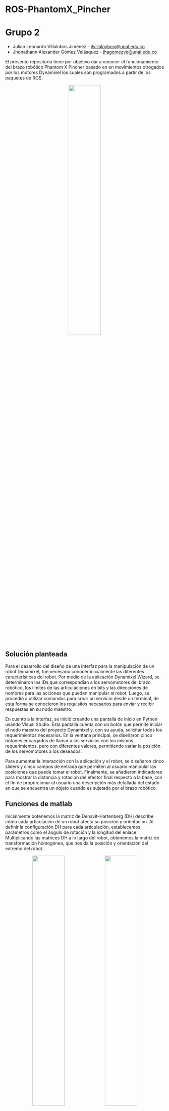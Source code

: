 # ROS-PhantomX_Pincher

# Grupo 2

- Julian Leonardo Villalobos Jiménez - jlvillalovbosj@unal.edu.co
- Jhonathann Alexander Gómez Velásquez - jhagomezve@unal.edu.co

El presente repositorio tiene por objetivo dar a conocer el funcionamiento del brazo robótico Phantom X Pincher basado en en movimientos otrogados por los motores Dynamixel los cuales son programados a partir de los paquetes de ROS.

<p align="center">
  <img src="/Imagenes/PhantomXGeneral.PNG" style="width: 45%; height: auto;" /  />
</p>

## Solución planteada

Para el desarrollo del diseño de una interfaz para la manipulación de un robot Dynamixel, fue necesario conocer inicialmente las diferentes características del robot. Por medio de la aplicación Dynamixel Wizard, se determinaron los IDs que correspondían a los servomotores del brazo robótico, los límites de las articulaciones en bits y las direcciones de nombres para las acciones que pueden manipular al robot. Luego, se procedió a utilizar comandos para crear un servicio desde un terminal, de esta forma se conocieron los requisitos necesarios para enviar y recibir respuestas en su nodo maestro.

En cuanto a la interfaz, se inició creando una pantalla de inicio en Python usando Visual Studio. Esta pantalla cuenta con un botón que permite iniciar el nodo maestro del proyecto Dynamixel y, con su ayuda, solicitar todos los requerimientos necesarios. En la ventana principal, se diseñaron cinco botones encargados de llamar a los servicios con los mismos requerimientos, pero con diferentes valores, permitiendo variar la posición de los servomotores a los deseados.

Para aumentar la interacción con la aplicación y el robot, se diseñaron cinco sliders y cinco campos de entrada que permiten al usuario manipular las posiciones que puede tomar el robot. Finalmente, se añadieron indicadores para mostrar la distancia y rotación del efector final respecto a la base, con el fin de proporcionar al usuario una descripción más detallada del estado en que se encuentra un objeto cuando es sujetado por el brazo robótico.

## Funciones de matlab

Inicialmente botenemos la matriz de Denavit-Hartenberg (DH) describe cómo cada articulación de un robot afecta su posición y orientación. Al definir la configuración DH para cada articulación, establecemos parámetros como el ángulo de rotación y la longitud del enlace. Multiplicando las matrices DH a lo largo del robot, obtenemos la matriz de transformación homogénea, que nos da la posición y orientación del extremo del robot. 
<p align="center">
  <img src="/Imagenes/DiagramaphantomX.PNG" style="width: 45%; height: auto;" /  />
  <img src="/Imagenes/MatrizDH.PNG" style="width: 45%; height: auto;" /  />
</p>

Para el diseño del código principal, se inició estableciendo las características que influyen en los movimientos del brazo robótico, tales como su espacio de trabajo con el fin de conocer los alcances que este tiene, por medio del vector L se indican las longitudes de cada eslabon en centímetros, por medio del vector q se representan los  ángulos que toma cada articulación en base a las variables de entrada dadas por el usuario al interactuar con la interfaz (botones, sliders, spinners), finalmente el plot_optiosn{} nos permite armar la base donde se verá la simulación del brazo robótico.
```matlab

            ws = [-24 24 -24 24 -4.5 40];
            L = [4.5, 10, 10, 1, 10]; 
            offset = [0, -pi/2, 0, -pi/2, 0];
            q = [app.valueServo1, app.valueServo2, app.valueServo3, app.valueServo4, app.valueServo5]*pi/180;
            limitesEjes = [-25 25; -25 25; -5 45];

            plot_options = {'workspace',ws,'scale',.5,'noa','view',[125 25], 'tilesize',2, ...
                            'ortho', 'lightpos',[2 2 10], ...
                            'floorlevel',0, 'base'};
```
A continuación se hace el diseño de cada uno de los parámetros de la matriz de Denavit-Hartenberg (DH) en donde se indican el tipo de articulación que son, sus respectivas propiedades de angulos y longitudes y los límites de desplazamiento que tienen para finalmente usar la funcion de SerialLink de PeterCorke para modelar, simular y analizar la cadena cinemática de nuestro robot y finalmente obtener su visualización.
```matlab
            
            %            Theta  d   a   alpha  type mdh offset  qlim
            ParameterDH(1) = Link('revolute'   ,'alpha',      -pi/2,  'a',  0,      'd', ...
                        L(1) , 'offset',    offset(1), 'qlim', [-0 2*pi]);
            
            ParameterDH(2) = Link('revolute'   ,'alpha',      0,  'a',  L(2),      'd', ...
                        0 , 'offset',    offset(2), 'qlim', [-pi/3 pi/3]);
            
            ParameterDH(3) = Link('revolute'   ,'alpha',      0,  'a',  L(3),      'd', ...
                        0 , 'offset',    offset(3), 'qlim', [-pi/2 pi/2]);
            
            ParameterDH(4) = Link('revolute'   ,'alpha',      -pi/2,  'a',  0,      'd', ...
                        0 , 'offset',    offset(4), 'qlim', [-2*pi/3 2*pi/3]);
            
            ParameterDH(5) = Link('revolute'   ,'alpha',      0,  'a',  0,      'd', ...
                        L(4)+L(5) , 'offset',    offset(5), 'qlim', [-2*pi/3 2*pi/3]);
            
            RobotPhantomx = SerialLink(ParameterDH,'name','PhantomX','plotopt',plot_options);
```
Seguidamente se diseño la gráfica del robot resultante por medio de la función .plot(), en donde se especificaban los angulos por medio del vector q y el espacio de trabajo. Ya que se espera que la gráfica se actualice con respecto a las interacciones del usuario es necesario eliminar la grafica anterior por lo que el codigo inicia con la funcion clf.
```matlab 
             clf;
             cla(app.UIAxes);
             ax = axes();
             RobotPhantomx.plot(q,'workspace',ws); 
             xlim([limitesEjes(1,:)])
             ylim([limitesEjes(2,:)])
             zlim([limitesEjes(3,:)])
             copyobj(ax.Children, app.UIAxes);
             grid(app.UIAxes, 'on');
             xlim(app.UIAxes, [limitesEjes(1,:)]); 
             ylim(app.UIAxes, [limitesEjes(2,:)]); 
             zlim(app.UIAxes, [limitesEjes(3,:)]);
```
Finalmente se calculó la matriz de transformación homogenea del TCP por medio de la funcion fkine() de peter corke con el fin de obtener la posición y la orientación en la que se encontraba el efector final y mostrarselos al usuario por medio de una etiqueta variable.
```matlab               
            TCP = RobotPhantomx.fkine(q)
            rotacion = tr2rpy(TCP,'zyx','deg')
            poscicion = TCP.T
            Posicion=poscicion(1:3, 4);               
            app.Roll.Value = round(rotacion(1), 2);             
            app.Pitch.Value = round(rotacion(2), 2);             
            app.Yaw.Value = round(rotacion(3), 2);   

            app.AlturaEditField.Value = round(Posicion(1), 2);             
            app.VerticalEditField.Value = round(Posicion(2), 2);             
            app.HorizontalEditField.Value = round(Posicion(3), 2);
```


En el siguiente [enlace](Matlab/Laboratorio4_PhantomX/appMovementPhantomX.mlapp) encuentra la aplicación para el funcionamiento de la interfaz del brazo robótico en matlab, por otro lado el código base de la aplicación donde se hace uso del .teach para la comparación de resultados lo puede encontrar en el siguiente [enlace](Matlab/Laboratorio4_PhantomX/CinematicaDirecta.m)


## Simulación de MATLAB
Se creó una interfaz en MATLAB para simular diversas posiciones del sistema utilizando la Toolbox de Robótica de Peter Corke. La interfaz permite visualizar tanto la posición como la orientación del efector final del brazo robótico. Además, se incorporaron barras de deslizamiento (sliders) para brindar mayor precisión en la selección de las posiciones deseadas del brazo robótico.
<p align="center">
  <img src="/Imagenes/InterfaceMatlab.PNG" style="width: 80%; height: auto;" /  />
</p>

## Interfaz gráfica
El diseño de la interface se dividio en dos partes, la primera se basa en una pequeña introducción a la aplicación en donde aparecen los nombres de los integrantes y un pequeño parrafo con la descripción de la aplicación. Al seleccionar el boton de "inicio", se evalua si el roslaunch esta en funcionamiento, con lo cual procede a cerrar la ventana actual y abrir la ventana principal donde se encuentran las diferentes acciones ue se pueden realizar para mover el robot.

<p align="center">
  <img src="/Imagenes/HomeApp.PNG" style="width: 45%; height: auto;" /  />
</p>

Por otro lado en la ventana principal encontramos inicialmente los botones principales que se encargan de colocar al robot en posiciones específicas en base a los ángulos de rotación de cada servomotor tales como:
-  [0, 0, 0, 0, 0] - Para la posición del Home
- [25, 25, 20, -20, 0] - Para la posición del objeto
- [-35,35, -30, 30, 0] - Para la posición 1
- [85, -20, 55, 25, 0] - Para la posición 2
- [80, -35, 55, -45, 0] - Para la posición 3

Al igual que en la simulación de matlab, los slider y las entras de texto junto con los botones estan conectados recíprocamente ya que al ejecutar una acción en cualquiera de estos, se mostrara el cambio en los demas, del mismo modo se implementaron 5 sliders para tener control sobre cada uno de los servomotores y tener un mayor control sobre el robot. Finalmente se implementaron unas ediciones de texto las cuales se encargan de mostrar la posición y orientación en la que se encuentra el efector final den base a su punto de apoyo estas calculadas por medio de la matriz DH y la matriz de transformación homogenea del TCP
<p align="center">
  <img src="/Imagenes/InterfacePython.PNG" style="width: 45%; height: auto;" /  />
</p>
Es importante aclarar que en caso de tener una entrada de texto que se encuentre fuera del limite de rotación en los servomotores se mostrara un mensaje de error indicando que esos valores no se encuentran dentro de los parámetros.

## Funciones de ROS

Una vez se hayan terminado los diferentes cambios para el funcionamiento de la aplicaci[on se inserta el comando *catkin build dynamixel_one_motor* con el fin de reconstruir y compilar el proyecto para revisar el correcto funcionamiento de los cambios realizados. Seguidamente se  *source devel/setup.bash* dentro de la carpeta del workspace con el fin de permitir a ROS reconocer y utilizar correctamente los paquetes y recursos del workspace para finalmente correr el comando *roslaunch dynamixel_one_motor one_controller.launch* el cual nos permite poner en marcha los nodos del proyecto de dynamixel motor y sar los servicios de este.

Mientras la aplicación se encuentra en ejecución, al seleccionar el botón de inicio el sistema busca el nodo master de la aplicación para dan permiso a los comandos para los tópicos, lo servicios y las acciones e inmediatemente destruye la ventana actual para dar paso al script de la interface de los movimientos del robot. En caso de no tener corriendo el proyecto de roslaunch la aplicación envia un mensaje de error por medio de una ventana modal.
<p align="center">
  <img src="/Imagenes/ErrorConexion.PNG" style="width: 45%; height: auto;" /  />
</p>

```python             
    def boton_push_start(self):
          # Intenta inicializar rospy y muestra un mensaje indicando el estado de la conexión
          try:
              rospy.init_node('PhantomX_Movement')
              self.screen.destroy()
              interface.main()
          except Exception:
              messagebox.showerror("Error de conexión", "No se pudo establecer la conexión con el Phantom X")
              pass
```
Al ejecutar alguna acción sobre el robot, ya sea por medio de los botones, los sliders o las entradas de texto, esta hara un llamado al servicio de ros (la aplicación esta configurada para que cuando se inicie la pantalla principal, la primera acion que se ejecute es colocar al robot en la posición HOME)
```python             
        #Ejecutar en la posición home solo al inicio
        for joint in range(len(self.home_Position)):
            jointMovement.jointMovement(joint+1,self.home_Position[joint])
```
La función jointMovement(id,value) es la primera función que se ejecuta cuando se solicita cualquier movimiento del robot, esta se encarga de ajustar los parámetros de entrada para los comandos del servicio, inicialmente en el servomotor 1 al presentar una orioentación invertida con respecto a los demas servomotores se implemento una negación a los valores de entrada, por otro lado para el servomotor 3 al presentar una inclinación de 90° en la estructura fué necesario restarle estos 90° a los diferentes valores que llegaran para este ID con el fin de tener los resultados acorde a los cálculos, y finalmente antes de hacer un llamado a la función delñ jointCommand se ejecuta la función grados_a_bits() el cual se encarga de convertir los datos entrados por el usuario a valores que puede entender el servomotor.

```python             
# Envia la informacion a los motores para el servidor
def jointMovement( id_num, value):  
    if id_num == 1:
        value *=-1
    if id_num == 3:
        value -= 90
    jointCommand('', id_num, 'Goal_Position', grados_a_bits(value), 0.1) 
```
Ya que la interpretación del servomotor es een un rango de bits de 0 1 4096, se buscaba que el usuario pudiera ingresar valores de -180 a +180 haciendo que el 0° sea la parte frontal del servomotor, por lo que se tomo el valor de desplazamiento por defecto en 2048 para el caso que la entrada fuera 0°, en caso que el valor en grados sea positivo el valor en bits disminuira haciendo que este gire en contra de las manesillas del reloj y transformadno el valor de grados a bits por medio de la expresion matemática (grados/180)*bits_offset, por otro lado al ingresar un valor en grados negativo el valor en bits aumentara causando que gire en la dirección contraria.
```python             
#Convierten los grados a bits
def grados_a_bits(grados):
    offset = 2048  # Este es el offset para que 0 grados sea 2048 en bits
    if grados >= 0:
        bits = offset - int((grados / 180) * offset)
    else:
        bits = offset + int((-grados / 180) * offset)
    return bits
```
Unavez ajustado los parámetros requeridos por el comando de dynamixel se procede a llamar la función jointCommand() la cual se utiliza para esperar a que el servicio llamado 'dynamixel_workbench/dynamixel_command' esté disponible antes de continuar ejecutando el código para que los demas procesos finalicen, una vez se tenga el espacio disponible se hace uso del comando de service por medio de la función rospy *rospy.ServiceProxy('/dynamixel_workbench/dynamixel_command', DynamixelCommand)*, esta me permite crear un servicio y guardarlo en la variable dynamixel_command para ingresarle de este modo los requerimientos tales como el id, la dirección de acciones de dynamixel (En este caso se usa solo *'Goal_Position'* ya que queremos ubicar los servomotores en una posición de bits específica) y su respectivo valor en bits, se guarda esta información en la variable result y la respuesta de esta función es un booleano indicndo si el servicio se realizó satisfactoriamente.
```python             
#LLama al servicio de ROS
def jointCommand(command, id_num, addr_name, value, time):  
    rospy.wait_for_service('dynamixel_workbench/dynamixel_command')
    try:        
        dynamixel_command = rospy.ServiceProxy('/dynamixel_workbench/dynamixel_command', DynamixelCommand)
        result = dynamixel_command(command,id_num,addr_name,value)
        rospy.sleep(time)
        return result.comm_result
    except rospy.ServiceException as exc:
        print(str(exc))
```

Para el cálculo de la posición y orientación del efector final se hace uso del mismo método implementado en la simulación de matlab en la cual se calcula inicialmente la matriz de transformación homogenea de cada eslabón basados en los parámetros DH.
<p align="center">
  <img src="/Imagenes/mthMatrizDH.PNG" style="width: 70%; height: auto;" /  />
</p>

```python             
# Matriz Denavit-Hartemberg para cada union
def matriz_DH(theta, d, a, alpha):
    alpha = math.radians(alpha)
    th = math.radians(theta)
    M1= [math.cos(th), -math.sin(th)*math.cos(alpha), math.sin(th)*math.sin(alpha), a*math.cos(th)]
    for i in range(len(M1)):
        M1[i] = round(M1[i],2)
    M2=[math.sin(th), math.cos(th)*math.cos(alpha), -math.sin(alpha)*math.cos(th), math.sin(th)*a]
    for i in range(len(M2)):
        M2[i] = round(M2[i],2)
    M3=[0, math.sin(alpha), math.cos(alpha), d]
    for i in range(len(M3)):
        M3[i] = round(M3[i],2)

    return [M1,M2,M3, [0, 0, 0, 1]]
```
Con ayuda de cada una de las matrices para los eslabones se calculó la MTH completa de la base al TCP realizando un producto punto entre cada uno de los resultados obtenidos 

```python             
# Matriz de transformación homogenea del TCP
def mth_tcp(theta, d, a, alpha, offset):
    tcp = np.eye(4)
    for i in range(len(theta)):
        tcp = np.dot(tcp,matriz_DH(theta[i]+offset[i],d[i], a[i], alpha[i]))

    return tcp    
```

Finalmente para obtener la posición y orientación en cada uno de los puntos en los que se ubique el robot, se hace uso de la función *matriz_parametros_pincher(self, theta)* la cual ingresa los ángulos respectivos de caad articulación y esta corre las funciones anteriormente descritas retornando la MTH SE3.
```python             
    def matriz_parametros_pincher(self, theta):
        d = [4.5, 0, 0, 0, 11]
        a = [0, 10, 10, 0, 0]
        offset = [0, -90, 0, -90, 0]
        alpha = [-90, 0, 0, -90, 0]
        return jointMovement.mth_tcp(theta, d, a, alpha, offset)  
```

Para los datos de la posición fué necesario tomar únicamente los valores de la cuarta columna de la matriz MTH, mientras que para la orientación se hizo el proceso inverso de la matriz para obtener los ángulos fijos en base a su sistema de orientación SO3 con lo cual se calcularon con operaciones trigonométricas.
```python             
    def posicion_efector_final(self, theta):
        posicion = [fila[3] for fila in self.matriz_parametros_pincher(theta)[:3]]
        for i in range(len(posicion)):
            posicion[i] = round(posicion[i],2)
        return posicion 
```

```python             
    def rotacion_efector_final(self, theta):
        rotacion = self.matriz_parametros_pincher(theta)

        yaw = math.atan2(rotacion[2][1], rotacion[2][2])
        yaw = round(math.degrees(yaw),1)

        pitch = math.atan2(rotacion[2][0],math.sqrt((rotacion[2][1])**2 + (rotacion[2][2])**2) )
        pitch = round(math.degrees(pitch),1)

        roll = math.atan2(-rotacion[0][1], rotacion[0][0])
        roll = round(math.degrees(roll),1)

        return [roll, pitch, yaw] 
```

<p align="center">
  <img src="/Imagenes/MatrizInversa.PNG" style="width: 70%; height: auto;" /  />
</p>


## Videos de pruebas de funcionamiento

Simulación matlab

En el siguiente video se puede ver el funcionamiento de la interfáz gráfica creada en donde el robot va a las diferentes posiciones preestablecidas y se pueden controlar sus articulaciones por medio de los sliders. Adicionalmente se puede también inspeccionar la posicion y la orientación del efector final.

https://github.com/jlvillalobosj/ROS-PhantomX_Pincher/assets/57506705/46163c2b-d1d2-443a-8d6c-82503bcfea16


Prueba Real python

No nos entregaron el robot a tiempo para subir el video del sistema funcionando :'v

